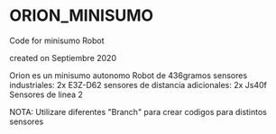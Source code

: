# ORION_MINISUMO
Code for minisumo Robot 

created on Septiembre 2020 

Orion es un minisumo autonomo
Robot de 436gramos
sensores industriales: 2x E3Z-D62 
sensores de distancia adicionales:  2x Js40f
Sensores de linea 2

NOTA: Utilizare diferentes "Branch" para crear codigos para distintos sensores
